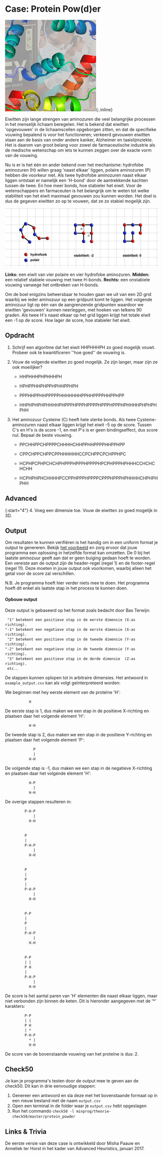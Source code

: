 # Case: Protein Pow(d)er
![een fotomontage met vooraan kleurige spiraalvormige dingen, achter links een uitsnede van een pot weipoeder en rechts een stock foto van een stel medewerkers in een laboratorium, met op de voorgrond een persoon met een veiligheidsbril, mondkapje en een flinke pipet](Proteinpowder.jpg){:.inline}

Eiwitten zijn lange strengen van aminozuren die veel belangrijke processen in het menselijk lichaam beregelen. Het is bekend dat eiwitten 'opgevouwen' in de lichaamscellen opgeborgen zitten, en dat de specifieke vouwing bepalend is voor het functioneren; verkeerd gevouwen eiwitten staan aan de basis van onder andere kanker, Alzheimer en taaislijmziekte. Het is daarom van groot belang voor zowel de farmaceutische industrie als de medische wetenschap om iets te kunnen zeggen over de exacte vorm van de vouwing.

Nu is er is het één en ander bekend over het mechanisme: hydrofobe aminozuren (H) willen graag 'naast elkaar' liggen, polaire aminozuren (P) hebben die voorkeur niet. Als twee hydrofobe aminozuren naast elkaar liggen ontstaat er namelijk een 'H-bond' door de aantrekkende kachten tussen de twee. En hoe meer bonds, hoe stabieler het eiwit. Voor de wetenschappers en farmaceuten is het belangrijk om te weten tot welke stabiliteit van het eiwit maximaal gevouwen zou kunnen worden. Het doel is dus de gegeven eiwitten zo op te vouwen, dat ze zo stabiel mogelijk zijn.

![](GoodBadFoldings.jpg)

**Links:** een eiwit van vier polaire en vier hydrofobe aminozuren. **Midden:** een relatief stabiele vouwing met twee H-bonds. **Rechts:** een onstabiele vouwing vanwege het ontbreken van H-bonds.

Om de boel enigzins beheersbaar te houden gaan we uit van een 2D grid waarbij we ieder aminozuur op een gridpunt komt te liggen. Het volgende aminozuur ligt op één van de aangrenzende gridpunten waardoor we eiwitten 'gevouwen' kunnen neerleggen, met hoeken van telkens 90 graden. Als twee H's naast elkaar op het grid liggen krijgt het totale eiwit een -1 op de score. Hoe lager de score, hoe stabieler het eiwit.


## Opdracht
1. Schrijf een algoritme dat het eiwit HHPHHHPH zo goed mogelijk vouwt. Probeer ook te kwantificeren ''hoe goed'' de vouwing is.
2. Vouw de volgende eiwitten zo goed mogelijk. Ze zijn langer, maar zijn ze ook moeilijker?

    * HHPHHHPHPHHHPH 

    * HPHPPHHPHPPHPHHPPHPH

    * PPPHHPPHHPPPPPHHHHHHHPPHHPPPPHHPPHPP

    * HHPHPHPHPHHHHPHPPPHPPPHPPPPHPPPHPPPHPHHHHPHPHPHPHH
3. Het aminozuur Cysteine (C) heeft hele sterke bonds. Als twee Cysteine-aminozuren naast elkaar liggen krijgt het eiwit -5 op de score. 
Tussen C's en H's is de score -1, en met P's is er geen bindingseffect, dus score nul. Bepaal de beste vouwing.

    * PPCHHPPCHPPPPCHHHHCHHPPHHPPPPHHPPHPP

    * CPPCHPPCHPPCPPHHHHHHCCPCHPPCPCHPPHPC

    * HCPHPCPHPCHCHPHPPPHPPPHPPPPHPCPHPPPHPHHHCCHCHCHCHH

    * HCPHPHPHCHHHHPCCPPHPPPHPPPPCPPPHPPPHPHHHHCHPHPHPHH 


## Advanced

{:start="4"}
4. Voeg een dimensie toe. Vouw de eiwitten zo goed mogelijk in 3D.


## Output
Om resultaten te kunnen verifiëren is het handig om in een uniform format je output te genereren. 
Bekijk [het voorbeeld](example_output.csv) en zorg ervoor dat jouw programma een oplossing in hetzelfde format kan omzetten.
De 0 bij het laatste aminozuur geeft aan dat er geen buiging gedaan hoeft te worden.
Een vereiste aan de output zijn de header-regel (regel 1) en de footer-regel (regel 11). 
Deze moeten in jouw output ook voorkomen, waarbij alleen het getal voor de score zal verschillen.

N.B. Je programma hoeft hier verder niets mee te doen. Het programma hoeft dit enkel als laatste stap in het process te kunnen doen.

#### Opbouw output
Deze output is gebaseerd op het format zoals bedacht door Bas Terwijn:

     "1" betekent een positieve stap in de eerste dimensie (X-as richting).
    "-1" betekent een negatieve stap in de eerste dimensie (X-as richting).
     "2" betekent een positieve stap in de tweede dimensie (Y-as richting).
    "-2" betekent een negatieve stap in de tweede dimensie (Y-as richting).
     "3" betekent een positieve stap in de derde dimensie  (Z-as richting).
     etc..

De stappen kunnen oplopen tot in arbitraire dimensies. 
Het antwoord in `example_output.csv` kan als volgt geïnterpreteerd worden:

We beginnen met hey eerste element van de proteïne 'H':

               H

De eerste stap is 1, dus maken we een stap in de positieve X-richting en 
plaatsen daar het volgende element 'H':

               H-H

De tweede stap is 2, dus maken we een stap in de positieve Y-richting en 
plaatsen daar het volgende element 'P':

                 P
                 |
               H-H

De volgende stap is -1, dus maken we een stap in de negatieve X-richting en 
plaatsen daar het volgende element 'H':

               H-P
                 |
               H-H

De overige stappen resulteren in:

             P-H-P
                 |
               H-H


             P
             |
             P-H-P
                 |
               H-H


             P
             |
             P
             |
             P-H-P
                 |
               H-H


             P-P
             |
             P
             |
             P-H-P
                 |
               H-H


             P-P
             | |
             P H
             |
             P-H-P
                 |
               H-H


De score is het aantal paren van 'H' elementen die naast elkaar liggen, 
maar niet verbonden zijn binnen de keten. Dit is hieronder aangegeven met de '*' 
karakters:

             P-P
             | |
             P H
             | *
             P-H-P
               * |
               H-H

De score van de bovenstaande vouwing van het proteïne is dus: 2.


## Check50
Je kan je programma's testen door de output mee te geven aan de check50. Dit kan in drie eenvoudige stappen:

1. Genereer een antwoord en sla deze met het bovenstaande formaat op in een nieuw bestand met de naam `output.csv`
2. Open een terminal in de folder waar je `output.csv` hebt opgeslagen
3. Run het commando `check50 -l minprog/theorie-check50/master/protein_powder`


## Links & Trivia
De eerste versie van deze case is ontwikkeld door Misha Paauw en Anneliek ter Horst in het kader van Advanced Heuristics, januari 2017.